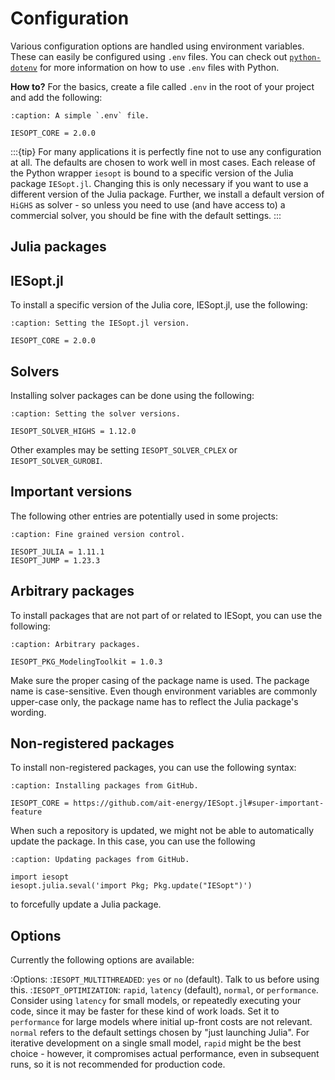 # Configuration

Various configuration options are handled using environment variables. These can easily be configured using `.env` files. You can check out [`python-dotenv`](https://pypi.org/project/python-dotenv/) for more information on how to use `.env` files with Python.

**How to?** For the basics, create a file called `.env` in the root of your project and add the following:

```{code-block} text
:caption: A simple `.env` file.

IESOPT_CORE = 2.0.0
```

:::{tip}
For many applications it is perfectly fine not to use any configuration at all. The defaults are chosen to work well in most cases. Each release of the Python wrapper `iesopt` is bound to a specific version of the Julia package `IESopt.jl`. Changing this is only necessary if you want to use a different version of the Julia package. Further, we install a default version of `HiGHS` as solver - so unless you need to use (and have access to) a commercial solver, you should be fine with the default settings.
:::

## Julia packages

## IESopt.jl

To install a specific version of the Julia core, IESopt.jl, use the following:

```{code-block} text
:caption: Setting the IESopt.jl version.

IESOPT_CORE = 2.0.0
```

## Solvers

Installing solver packages can be done using the following:

```{code-block} text
:caption: Setting the solver versions.

IESOPT_SOLVER_HIGHS = 1.12.0
```

Other examples may be setting `IESOPT_SOLVER_CPLEX` or `IESOPT_SOLVER_GUROBI`.

## Important versions

The following other entries are potentially used in some projects:

```{code-block} text
:caption: Fine grained version control.

IESOPT_JULIA = 1.11.1
IESOPT_JUMP = 1.23.3
```

## Arbitrary packages

To install packages that are not part of or related to IESopt, you can use the following:

```{code-block} text
:caption: Arbitrary packages.

IESOPT_PKG_ModelingToolkit = 1.0.3
```

Make sure the proper casing of the package name is used. The package name is case-sensitive. Even though environment variables are commonly upper-case only, the package name has to reflect the Julia package's wording.

## Non-registered packages

To install non-registered packages, you can use the following syntax:

```{code-block} text
:caption: Installing packages from GitHub.

IESOPT_CORE = https://github.com/ait-energy/IESopt.jl#super-important-feature
```

When such a repository is updated, we might not be able to automatically update the package. In this case, you can use the following

```{code-block} python
:caption: Updating packages from GitHub.

import iesopt
iesopt.julia.seval('import Pkg; Pkg.update("IESopt")')
```

to forcefully update a Julia package.

## Options

Currently the following options are available:

:Options:
:`IESOPT_MULTITHREADED`: `yes` or `no` (default). Talk to us before using this.
:`IESOPT_OPTIMIZATION`: `rapid`, `latency` (default), `normal`, or `performance`. Consider using `latency` for small models, or repeatedly executing your code, since it may be faster for these kind of work loads. Set it to `performance` for large models where initial up-front costs are not relevant. `normal` refers to the default settings chosen by "just launching Julia". For iterative development on a single small model, `rapid` might be the best choice - however, it compromises actual performance, even in subsequent runs, so it is not recommended for production code.
